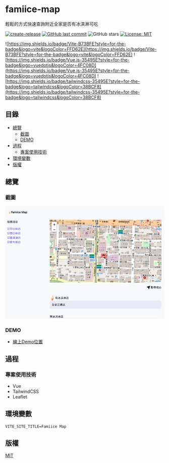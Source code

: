 # famiice-map

輕鬆的方式快速查詢附近全家是否有冰淇淋可吃

[![create-release](https://github.com/connectshark/famiice-map/actions/workflows/create-release.yml/badge.svg?branch=main)](https://github.com/connectshark/famiice-map/actions/workflows/create-release.yml)
[![GitHub last commit](https://img.shields.io/github/last-commit/connectshark/famiice-map.svg?style=flat)](https://github.com/connectshark/famiice-map)
![GitHub stars](https://img.shields.io/github/stars/connectshark/famiice-map.svg?style=social&label=Stars&style=plastic)
[![License: MIT](https://img.shields.io/badge/License-MIT-yellow.svg)](/LICENSE)


![https://img.shields.io/badge/Vite-B73BFE?style=for-the-badge&logo=vite&logoColor=FFD62E](https://img.shields.io/badge/Vite-B73BFE?style=for-the-badge&logo=vite&logoColor=FFD62E)
![https://img.shields.io/badge/Vue.js-35495E?style=for-the-badge&logo=vuedotjs&logoColor=4FC08D](https://img.shields.io/badge/Vue.js-35495E?style=for-the-badge&logo=vuedotjs&logoColor=4FC08D)
![https://img.shields.io/badge/tailwindcss-35495E?style=for-the-badge&logo=tailwindcss&logoColor=38BCF8](https://img.shields.io/badge/tailwindcss-35495E?style=for-the-badge&logo=tailwindcss&logoColor=38BCF8)


## 目錄

- [總覽](#總覽)
  - [截圖](#截圖)
  - [DEMO](#demo)
- [過程](#過程)
  - [專案使用技術](#專案使用技術)
- [環境變數](#環境變數)
- [版權](#版權)

## 總覽
### 截圖

[![截圖](/readme/cover.png)](https://famiice-map.pages.dev)

### DEMO

- [線上Demo位置](https://famiice-map.pages.dev)

## 過程

### 專案使用技術

- Vue
- TailwindCSS
- Leaflet

## 環境變數

```
VITE_SITE_TITLE=Famiice Map
```

## 版權

[MIT](/LICENSE)